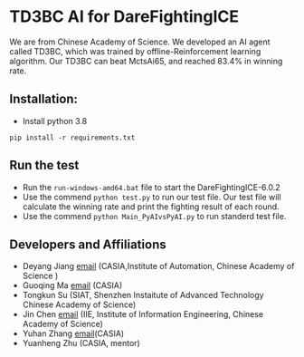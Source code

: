 # TD3BC AI for DareFightingICE

We are from Chinese Academy of Science. We developed an AI agent called TD3BC, which was trained by offline-Reinforcement learning algorithm.
Our TD3BC can beat MctsAi65, and  reached 83.4% in winning rate.

## Installation:
- Install python 3.8
```
pip install -r requirements.txt 
```
## Run the test
- Run the ```run-windows-amd64.bat``` file to start the DareFightingICE-6.0.2
- Use the commend ```python test.py``` to run our test file. Our test file will calculate the winning rate and print the fighting result of each round.
- Use the commend ```python Main_PyAIvsPyAI.py``` to run standerd test file.
## Developers and Affiliations
- Deyang Jiang [email](jiangdeyang2022@ia.ac.cn) (CASIA,Institute of Automation, Chinese Academy of Science )
- Guoqing Ma [email](zgmaguoqing@163.com) (CASIA)
- Tongkun Su (SIAT, Shenzhen Instaitute of Advanced Technology Chinese Academy of Science)
- Jin Chen [email](chenjin@iie.ac.cn) (IIE, Institute of Information Engineering, Chinese Academy of Science)
- Yuhan Zhang [email](3289360744@qq.com)(CASIA)
- Yuanheng Zhu (CASIA, mentor)
